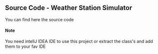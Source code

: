 ## Source Code - Weather Station Simulator 
You can find here the source code
#### Note
You need intelIJ IDEA IDE to use this project or extract the class's and add them to your fav IDE